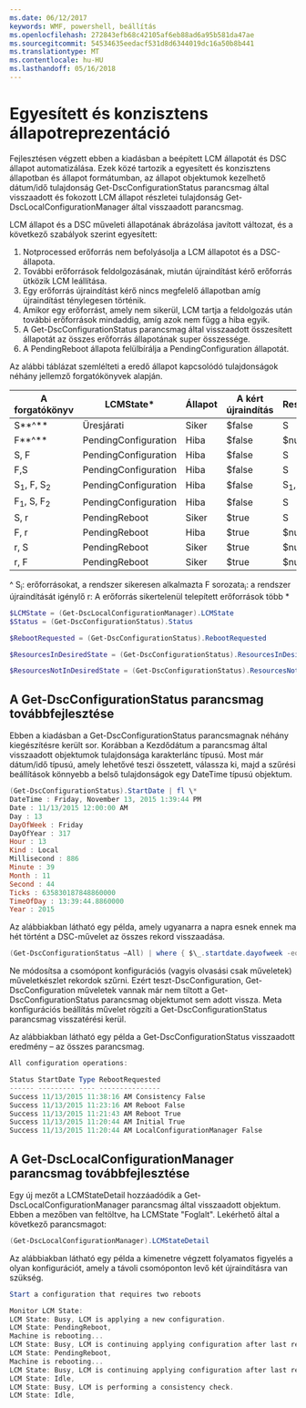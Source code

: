 ```yaml
---
ms.date: 06/12/2017
keywords: WMF, powershell, beállítás
ms.openlocfilehash: 272843efb68c42105af6eb88ad6a95b581da47ae
ms.sourcegitcommit: 54534635eedacf531d8d6344019dc16a50b8b441
ms.translationtype: MT
ms.contentlocale: hu-HU
ms.lasthandoff: 05/16/2018
---
```

# <a name="unified-and-consistent-state-and-status-representation"></a>Egyesített és konzisztens állapotreprezentáció

Fejlesztésen végzett ebben a kiadásban a beépített LCM állapotát és DSC állapot automatizálása. Ezek közé tartozik a egyesített és konzisztens állapotban és állapot formátumban, az állapot objektumok kezelhető dátum/idő tulajdonság Get-DscConfigurationStatus parancsmag által visszaadott és fokozott LCM állapot részletei tulajdonság Get-DscLocalConfigurationManager által visszaadott parancsmag.

LCM állapot és a DSC műveleti állapotának ábrázolása javított változat, és a következő szabályok szerint egyesített:
1.  Notprocessed erőforrás nem befolyásolja a LCM állapotot és a DSC-állapota.
2.  További erőforrások feldolgozásának, miután újraindítást kérő erőforrás ütközik LCM leállítása.
3.  Egy erőforrás újraindítást kérő nincs megfelelő állapotban amíg újraindítást ténylegesen történik.
4.  Amikor egy erőforrást, amely nem sikerül, LCM tartja a feldolgozás után további erőforrások mindaddig, amíg azok nem függ a hiba egyik.
5.  A Get-DscConfigurationStatus parancsmag által visszaadott összesített állapotát az összes erőforrás állapotának super összessége.
6.  A PendingReboot állapota felülbírálja a PendingConfiguration állapotát.

Az alábbi táblázat szemlélteti a eredő állapot kapcsolódó tulajdonságok néhány jellemző forgatókönyvek alapján.

| **A forgatókönyv**                    | **LCMState\***       | **Állapot** | **A kért újraindítás**  | **ResourcesInDesiredState**  | **ResourcesNotInDesiredState** |
|---------------------------------|----------------------|------------|---------------|------------------------------|--------------------------------|
| S**^**                          | Üresjárati                 | Siker    | $false        | S                            | $null                          |
| F**^**                          | PendingConfiguration | Hiba    | $false        | $null                        | F                              |
| S, F                             | PendingConfiguration | Hiba    | $false        | S                            | F                              |
| F,S                             | PendingConfiguration | Hiba    | $false        | S                            | F                              |
| S<sub>1</sub>, F, S<sub>2</sub> | PendingConfiguration | Hiba    | $false        | S<sub>1</sub>, S<sub>2</sub> | F                              |
| F<sub>1</sub>, S, F<sub>2</sub> | PendingConfiguration | Hiba    | $false        | S                            | F<sub>1</sub>, F<sub>2</sub>   |
| S, r                            | PendingReboot        | Siker    | $true         | S                            | r                              |
| F, r                            | PendingReboot        | Hiba    | $true         | $null                        | F, r                           |
| r, S                            | PendingReboot        | Siker    | $true         | $null                        | r                              |
| r, F                            | PendingReboot        | Siker    | $true         | $null                        | r                              |

^ S<sub>i</sub>: erőforrásokat, a rendszer sikeresen alkalmazta F sorozata<sub>i</sub>: a rendszer újraindítását igénylő r: A erőforrás sikertelenül telepített erőforrások több \*

```powershell
$LCMState = (Get-DscLocalConfigurationManager).LCMState
$Status = (Get-DscConfigurationStatus).Status

$RebootRequested = (Get-DscConfigurationStatus).RebootRequested

$ResourcesInDesiredState = (Get-DscConfigurationStatus).ResourcesInDesiredState

$ResourcesNotInDesiredState = (Get-DscConfigurationStatus).ResourcesNotInDesiredState
```
## <a name="enhancement-in-get-dscconfigurationstatus-cmdlet"></a>A Get-DscConfigurationStatus parancsmag továbbfejlesztése

Ebben a kiadásban a Get-DscConfigurationStatus parancsmagnak néhány kiegészítésre került sor. Korábban a Kezdődátum a parancsmag által visszaadott objektumok tulajdonsága karakterlánc típusú. Most már dátum/idő típusú, amely lehetővé teszi összetett, válassza ki, majd a szűrési beállítások könnyebb a belső tulajdonságok egy DateTime típusú objektum.
```powershell
(Get-DscConfigurationStatus).StartDate | fl \*
DateTime : Friday, November 13, 2015 1:39:44 PM
Date : 11/13/2015 12:00:00 AM
Day : 13
DayOfWeek : Friday
DayOfYear : 317
Hour : 13
Kind : Local
Millisecond : 886
Minute : 39
Month : 11
Second : 44
Ticks : 635830187848860000
TimeOfDay : 13:39:44.8860000
Year : 2015
```

Az alábbiakban látható egy példa, amely ugyanarra a napra esnek ennek ma hét történt a DSC-művelet az összes rekord visszaadása.
```powershell
(Get-DscConfigurationStatus –All) | where { $\_.startdate.dayofweek -eq (Get-Date).DayOfWeek }
```

Ne módosítsa a csomópont konfigurációs (vagyis olvasási csak műveletek) műveletkészlet rekordok szűrni. Ezért teszt-DscConfiguration, Get-DscConfiguration műveletek vannak már nem tiltott a Get-DscConfigurationStatus parancsmag objektumot sem adott vissza.
Meta konfigurációs beállítás művelet rögzíti a Get-DscConfigurationStatus parancsmag visszatérési kerül.

Az alábbiakban látható egy példa a Get-DscConfigurationStatus visszaadott eredmény – az összes parancsmag.
```powershell
All configuration operations:

Status StartDate Type RebootRequested
------ --------- ---- ---------------
Success 11/13/2015 11:38:16 AM Consistency False
Success 11/13/2015 11:23:16 AM Reboot False
Success 11/13/2015 11:21:43 AM Reboot True
Success 11/13/2015 11:20:44 AM Initial True
Success 11/13/2015 11:20:44 AM LocalConfigurationManager False
```

## <a name="enhancement-in-get-dsclocalconfigurationmanager-cmdlet"></a>A Get-DscLocalConfigurationManager parancsmag továbbfejlesztése
Egy új mezőt a LCMStateDetail hozzáadódik a Get-DscLocalConfigurationManager parancsmag által visszaadott objektum. Ebben a mezőben van feltöltve, ha LCMState "Foglalt". Lekérhető által a következő parancsmagot:
```powershell
(Get-DscLocalConfigurationManager).LCMStateDetail
```

Az alábbiakban látható egy példa a kimenetre végzett folyamatos figyelés a olyan konfigurációt, amely a távoli csomóponton levő két újraindításra van szükség.
```powershell
Start a configuration that requires two reboots

Monitor LCM State:
LCM State: Busy, LCM is applying a new configuration.
LCM State: PendingReboot,
Machine is rebooting...
LCM State: Busy, LCM is continuing applying configuration after last reboot.
LCM State: PendingReboot,
Machine is rebooting...
LCM State: Busy, LCM is continuing applying configuration after last reboot.
LCM State: Idle,
LCM State: Busy, LCM is performing a consistency check.
LCM State: Idle,
```
